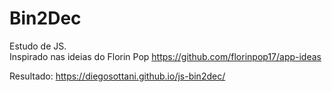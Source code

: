 # Bin2Dec
Estudo de JS.<br>
Inspirado nas ideias do Florin Pop https://github.com/florinpop17/app-ideas

Resultado: https://diegosottani.github.io/js-bin2dec/

